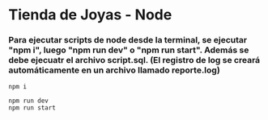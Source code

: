 <h1 align="left"> Tienda de Joyas - Node </h1>

<h3 align="left">
Para ejecutar scripts de node desde la terminal, se ejecutar "npm i", luego "npm run dev" o "npm run start".
Además se debe ejecuatr el archivo script.sql.
(El registro de log se creará automáticamente en un archivo llamado reporte.log) 
</h4>

```node
npm i

npm run dev
npm run start
```
